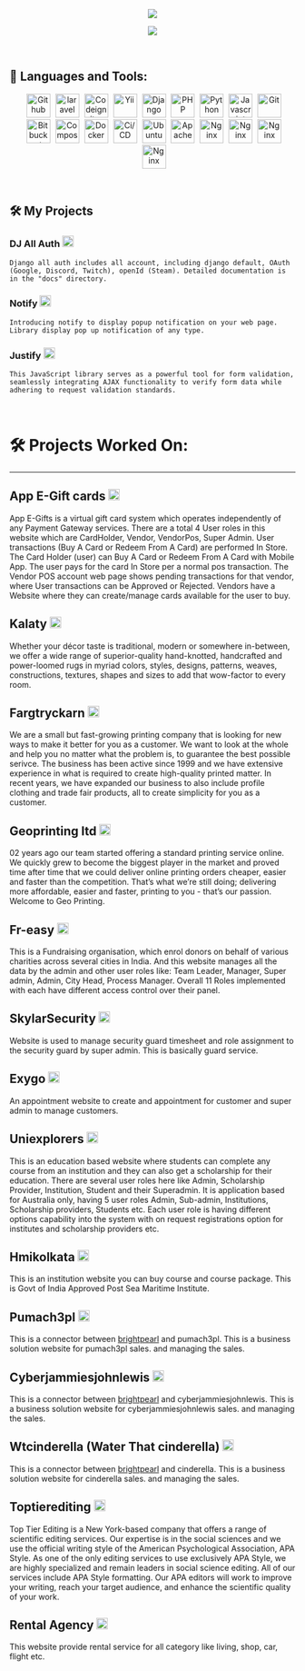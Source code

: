 <!--
**deviserops/deviserops** is a ✨ _special_ ✨ repository because its `README.md` (this file) appears on your GitHub profile.

Here are some ideas to get you started:

- 🔭 I’m currently working on ...
- 🌱 I’m currently learning ...
- 👯 I’m looking to collaborate on ...
- 🤔 I’m looking for help with ...
- 💬 Ask me about ...
- 📫 How to reach me: ...
- 😄 Pronouns: ...
- ⚡ Fun fact: ...
[comment]: <> (<a href="https://packagist.org/packages/laravel/framework"><img src="https://img.shields.io/packagist/l/laravel/framework" alt="License"></a>)

-->

<div align="center" style="text-align: center;">

[<img src="https://readme-typing-svg.demolab.com?font=Fira+Code&duration=1&pause=1000&color=008080&center=true&vCenter=true&repeat=false&width=435&height=35&lines=DeviserOps">](https://github.com/DenverCoder1/readme-typing-svg)
</div>


<div align="center" style="text-align: center">

[<img src="https://readme-typing-svg.demolab.com?font=Fira+Code&pause=1000&color=008080&center=true&vCenter=true&width=435&height=35&lines=Full+Stack+Developer;5%2B+Years+Of+Experience;Always+learning+new+things">](https://github.com/DenverCoder1/readme-typing-svg)
</div>


<!-- Social icons section -->
<br/>

## 🔨 Languages and Tools:

<div align="center" style="text-align: center">

[<img style="margin-left: 5px;" src="https://img.icons8.com/?size=100&id=62856&format=png&color=000000" width="42" height="42" alt="Github">](https://github.com/)
[<img style="margin-left: 5px;" src="https://img.icons8.com/?size=100&id=lRjcvhvtR81o&format=png&color=000000" width="42" height="42" alt="laravel"/>](https://laravel.com/)
[<img style="margin-left: 5px;" src="https://img.icons8.com/?size=100&id=r4UrHt1gLC2t&format=png&color=000000" width="42" height="42" alt="Codeigniter"/>](https://codeigniter.com/)
[<img style="margin-left: 5px;" src="https://img.icons8.com/?size=100&id=58122&format=png&color=000000" width="42" height="42" alt="Yii">](https://www.yiiframework.com/)
[<img style="margin-left: 5px;" src="https://img.icons8.com/?size=100&id=qV-JzWYl9dzP&format=png&color=000000" width="42" height="42" alt="Django"/>](https://www.djangoproject.com/)
[<img style="margin-left: 5px;" src="https://img.icons8.com/?size=100&id=fAMVO_fuoOuC&format=png&color=000000" width="42" height="42" alt="PHP"/>](https://www.php.net/)
[<img style="margin-left: 5px;" src="https://img.icons8.com/?size=100&id=13441&format=png&color=000000" width="42" height="42" alt="Python"/>](https://www.python.org/)
[<img style="margin-left: 5px;" src="https://img.icons8.com/?size=100&id=108784&format=png&color=000000" width="42" height="42" alt="Javascript"/>](https://www.javascript.com/)
[<img style="margin-left: 5px;" src="https://img.icons8.com/?size=100&id=20906&format=png&color=000000" width="42" height="42" alt="Git"/>](https://git-scm.com/)
[<img style="margin-left: 5px;" src="https://img.icons8.com/?size=100&id=iZTo5EQZtLKm&format=png&color=000000" width="42" height="42" alt="Bitbucket"/>](https://bitbucket.org)
[<img style="margin-left: 5px;" src="https://getcomposer.org/img/logo-composer-transparent.png" width="42" height="42" alt="Composer">](https://getcomposer.org/)
[<img style="margin-left: 5px;" src="https://img.icons8.com/?size=100&id=22813&format=png&color=000000" width="42" height="42" alt="Docker">](https://www.docker.com/)
<img  style="margin-left: 5px;" src="https://img.icons8.com/?size=100&id=zsgi2IdLO0qr&format=png&color=000000****" width="42" height="42" alt="Ci/CD">
[<img style="margin-left: 5px;" src="https://img.icons8.com/?size=100&id=63208&format=png&color=000000" width="42" height="42" alt="Ubuntu"/>](https://ubuntu.com/)
[<img style="margin-left: 5px;" src="https://img.icons8.com/?size=100&id=OrZMxhqm7nsr&format=png&color=000000" width="42" height="42" alt="Apache"/>](https://httpd.apache.org/)
[<img style="margin-left: 5px;" src="https://img.icons8.com/?size=100&id=t2x6DtCn5Zzx&format=png&color=000000" width="42" height="42" alt="Nginx"/>](https://nginx.org/en/)
[<img style="margin-left: 5px;" src="https://img.icons8.com/?size=100&id=33039&format=png&color=000000" width="42" height="42" alt="Nginx"/>](https://aws.amazon.com/)
[<img style="margin-left: 5px;" src="https://img.icons8.com/?size=100&id=13657&format=png&color=000000" width="42" height="42" alt="Nginx"/>](https://www.dropbox.com/)
[<img style="margin-left: 5px;" src="https://img.icons8.com/?size=100&id=IXY8V0p2yPnm&format=png&color=000000" width="42" height="42" alt="Nginx"/>](https://www.godaddy.com/)
</div>
<br/>

## 🛠️ My Projects

### DJ All Auth [<img style="height: 20px" src="https://img.icons8.com/?size=100&id=1BYH0ZFsjeIy&format=png&color=000000">](https://pypi.org/project/dj-all-auth)

`Django all auth includes all account, including django default, OAuth (Google, Discord, Twitch), openId (Steam). Detailed documentation is in the "docs" directory.`

### Notify [<img style="height: 20px" src="https://img.icons8.com/?size=100&id=1BYH0ZFsjeIy&format=png&color=000000">](https://www.npmjs.com/package/@deviser/notify)

`Introducing notify to display popup notification on your web page. Library display pop up notification of any type.`

### Justify [<img style="height: 20px" src="https://img.icons8.com/?size=100&id=1BYH0ZFsjeIy&format=png&color=000000">](https://github.com/deviserops/justify)

`This JavaScript library serves as a powerful tool for form validation, seamlessly integrating AJAX functionality to verify form data while adhering to request validation standards.`

<br/>

# 🛠️ Projects Worked On:

****************************************************************

## App E-Gift cards [<img style="height: 20px" src="https://img.icons8.com/?size=100&id=1BYH0ZFsjeIy&format=png&color=000000">](http://appeportal.com/)

App E-Gifts is a virtual gift card system which operates independently of any Payment Gateway services. There are a
total 4 User roles in this website which are CardHolder, Vendor, VendorPos, Super Admin. User transactions (Buy A Card
or Redeem From A Card) are performed In Store. The Card Holder (user) can Buy A Card or Redeem From A Card with Mobile
App. The user pays for the card In Store per a normal pos transaction. The Vendor POS account web page shows pending
transactions for that vendor, where User transactions can be Approved or Rejected. Vendors have a Website where they can
create/manage cards available for the user to buy.

## Kalaty [<img style="height: 20px" src="https://img.icons8.com/?size=100&id=1BYH0ZFsjeIy&format=png&color=000000">](https://kalaty.com/)

Whether your décor taste is traditional, modern or somewhere in-between, we offer a wide range of superior-quality
hand-knotted, handcrafted and power-loomed rugs in myriad colors, styles, designs, patterns, weaves, constructions,
textures, shapes and sizes to add that wow-factor to every room.

## Fargtryckarn [<img style="height: 20px" src="https://img.icons8.com/?size=100&id=1BYH0ZFsjeIy&format=png&color=000000">](https://www.fargtryckarn.se/)

We are a small but fast-growing printing company that is looking for new ways to make it better for you as a customer.
We want to look at the whole and help you no matter what the problem is, to guarantee the best possible serivce. The
business has been active since 1999 and we have extensive experience in what is required to create high-quality printed
matter. In recent years, we have expanded our business to also include profile clothing and trade fair products, all to
create simplicity for you as a customer.

## Geoprinting ltd [<img style="height: 20px" src="https://img.icons8.com/?size=100&id=1BYH0ZFsjeIy&format=png&color=000000">](https://geoprintingltd.uk/)

02 years ago our team started offering a standard printing service online. We quickly grew to become the biggest player
in the market and proved time after time that we could deliver online printing orders cheaper, easier and faster than
the competition. That’s what we’re still doing; delivering more affordable, easier and faster, printing to you - that’s
our passion. Welcome to Geo Printing.

## Fr-easy [<img style="height: 20px" src="https://img.icons8.com/?size=100&id=1BYH0ZFsjeIy&format=png&color=000000">](https://fr-easy.in/)

This is a Fundraising organisation, which enrol donors on behalf of various charities across several cities in India.
And this website manages all the data by the admin and other user roles like: Team Leader, Manager, Super admin, Admin,
City Head, Process Manager. Overall 11 Roles implemented with each have different access control over their panel.

## SkylarSecurity [<img style="height: 20px" src="https://img.icons8.com/?size=100&id=1BYH0ZFsjeIy&format=png&color=000000">](https://www.skylarsecurity.com/)

Website is used to manage security guard timesheet and role assignment to the security guard by super admin. This is
basically guard service.

## Exygo [<img style="height: 20px" src="https://img.icons8.com/?size=100&id=1BYH0ZFsjeIy&format=png&color=000000">](https://webapp.exygo.in/login)

An appointment website to create and appointment for customer and super admin to manage customers.

## Uniexplorers [<img style="height: 20px" src="https://img.icons8.com/?size=100&id=1BYH0ZFsjeIy&format=png&color=000000">](http://staging.uniexplorers.com/)

This is an education based website where students can complete any course from an institution and they can also get a
scholarship for their education. There are several user roles here like Admin, Scholarship Provider, Institution,
Student and their Superadmin. It is application based for Australia only, having 5 user roles Admin, Sub-admin,
Institutions, Scholarship providers, Students etc. Each user role is having different options capability into the system
with on request registrations option for institutes and scholarship providers etc.

## Hmikolkata [<img style="height: 20px" src="https://img.icons8.com/?size=100&id=1BYH0ZFsjeIy&format=png&color=000000">](https://hmikolkata.com/)

This is an institution website you can buy course and course package. This is Govt of India Approved Post Sea Maritime
Institute.

## Pumach3pl [<img style="height: 20px" src="https://img.icons8.com/?size=100&id=1BYH0ZFsjeIy&format=png&color=000000">](https://pumach3pl.bsitc-apps.com/)

This is a connector between <a href="https://www.brightpearl.com/">brightpearl</a> and pumach3pl. This is a business
solution website for pumach3pl sales. and managing the sales.

## Cyberjammiesjohnlewis [<img style="height: 20px" src="https://img.icons8.com/?size=100&id=1BYH0ZFsjeIy&format=png&color=000000">](https://cyberjammiesjohnlewis.bsitc-apps.com/)

This is a connector between <a href="https://www.brightpearl.com/">brightpearl</a> and cyberjammiesjohnlewis. This is a
business solution website for cyberjammiesjohnlewis sales. and managing the sales.

## Wtcinderella (Water That cinderella) [<img style="height: 20px" src="https://img.icons8.com/?size=100&id=1BYH0ZFsjeIy&format=png&color=000000">](https://wtcinderella.bsitc-apps.com/)

This is a connector between <a href="https://www.brightpearl.com/">brightpearl</a> and cinderella. This is a business
solution website for cinderella sales. and managing the sales.

## Toptierediting [<img style="height: 20px" src="https://img.icons8.com/?size=100&id=1BYH0ZFsjeIy&format=png&color=000000">](https://toptierediting.com/)

Top Tier Editing is a New York-based company that offers a range of scientific editing services. Our expertise is in the
social sciences and we use the official writing style of the American Psychological Association, APA Style. As one of
the only editing services to use exclusively APA Style, we are highly specialized and remain leaders in social science
editing. All of our services include APA Style formatting. Our APA editors will work to improve your writing, reach your
target audience, and enhance the scientific quality of your work.

## Rental Agency [<img style="height: 20px" src="https://img.icons8.com/?size=100&id=1BYH0ZFsjeIy&format=png&color=000000">](http://rentalagency.com/)

This website provide rental service for all category like living, shop, car, flight etc.

